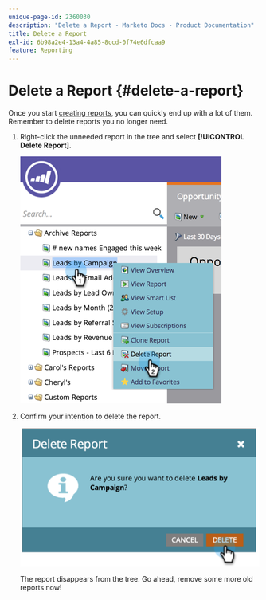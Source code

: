 ```yaml
---
unique-page-id: 2360030
description: "Delete a Report - Marketo Docs - Product Documentation"
title: Delete a Report
exl-id: 6b98a2e4-13a4-4a85-8ccd-0f74e6dfcaa9
feature: Reporting
---
```

# Delete a Report {#delete-a-report}

Once you start [creating reports](/help/marketo/product-docs/reporting/basic-reporting/creating-reports/create-a-report-in-a-program.md), you can quickly end up with a lot of them. Remember to delete reports you no longer need.

1. Right-click the unneeded report in the tree and select **[!UICONTROL Delete Report]**.

   ![](assets/image2014-9-16-14-3a26-3a48.png)

1. Confirm your intention to delete the report.

   ![](assets/image2014-9-16-14-3a26-3a53.png)

   The report disappears from the tree. Go ahead, remove some more old reports now!
